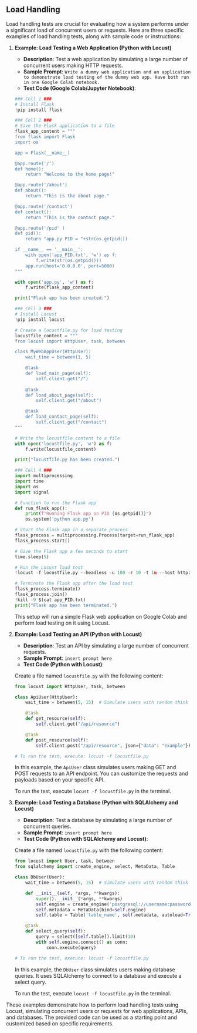 ## Load Handling
Load handling tests are crucial for evaluating how a system performs under a significant load of concurrent users or requests. Here are three specific examples of load handling tests, along with sample code or instructions:

1. **Example: Load Testing a Web Application (Python with Locust)**

   - **Description**: Test a web application by simulating a large number of concurrent users making HTTP requests.
   - **Sample Prompt**: ```Write a dummy web application and an application to demonstrate load testing of the dummy web app. Have both run in one Google Colab notebook.```
   - **Test Code (Google Colab/Jupyter Notebook)**:

   ```python
   ### Cell 1 ###
   # Install Flask
   !pip install flask
   
   ### Cell 2 ###
   # Save the Flask application to a file
   flask_app_content = """
   from flask import Flask
   import os
   
   app = Flask(__name__)
   
   @app.route('/')
   def home():
       return "Welcome to the home page!"
   
   @app.route('/about')
   def about():
       return "This is the about page."
   
   @app.route('/contact')
   def contact():
       return "This is the contact page."
   
   @app.route('/pid' )
   def pid():
       return "app.py PID = "+str(os.getpid())
   
   if __name__ == '__main__':
       with open('app_PID.txt', 'w') as f:
           f.write(str(os.getpid()))
       app.run(host='0.0.0.0', port=5000)
   """
   
   with open('app.py', 'w') as f:
       f.write(flask_app_content)
   
   print("Flask app has been created.")
   
   ### Cell 3 ###
   # Install Locust
   !pip install locust
   
   # Create a locustfile.py for load testing
   locustfile_content = """
   from locust import HttpUser, task, between
   
   class MyWebAppUser(HttpUser):
       wait_time = between(1, 5)
   
       @task
       def load_main_page(self):
           self.client.get("/")
           
       @task
       def load_about_page(self):
           self.client.get("/about")
   
       @task
       def load_contact_page(self):
           self.client.get("/contact")
   """
   
   # Write the locustfile content to a file
   with open('locustfile.py', 'w') as f:
       f.write(locustfile_content)
   
   print("locustfile.py has been created.")
   
   ### Cell 4 ###
   import multiprocessing
   import time
   import os
   import signal
   
   # Function to run the Flask app
   def run_flask_app():
       print(f"Running Flask app on PID {os.getpid()}")
       os.system('python app.py')
   
   # Start the Flask app in a separate process
   flask_process = multiprocessing.Process(target=run_flask_app)
   flask_process.start()
   
   # Give the Flask app a few seconds to start
   time.sleep(5)
   
   # Run the Locust load test
   !locust -f locustfile.py --headless -u 100 -r 10 -t 1m --host http://0.0.0.0:5000
   
   # Terminate the Flask app after the load test
   flask_process.terminate()
   flask_process.join()
   !kill -9 $(cat app_PID.txt)
   print("Flask app has been terminated.")
   ```

   This setup will run a simple Flask web application on Google Colab and perform load testing on it using Locust.

2. **Example: Load Testing an API (Python with Locust)**

   - **Description**: Test an API by simulating a large number of concurrent requests.
   - **Sample Prompt**: ```insert prompt here```
   - **Test Code (Python with Locust)**:

   Create a file named `locustfile.py` with the following content:

   ```python
   from locust import HttpUser, task, between

   class ApiUser(HttpUser):
       wait_time = between(5, 15)  # Simulate users with random think times between requests

       @task
       def get_resource(self):
           self.client.get("/api/resource")

       @task
       def post_resource(self):
           self.client.post("/api/resource", json={"data": "example"})

   # To run the test, execute: locust -f locustfile.py
   ```

   In this example, the `ApiUser` class simulates users making GET and POST requests to an API endpoint. You can customize the requests and payloads based on your specific API.

   To run the test, execute `locust -f locustfile.py` in the terminal.

3. **Example: Load Testing a Database (Python with SQLAlchemy and Locust)**

   - **Description**: Test a database by simulating a large number of concurrent queries.
   - **Sample Prompt**: ```insert prompt here```
   - **Test Code (Python with SQLAlchemy and Locust)**:

   Create a file named `locustfile.py` with the following content:

   ```python
   from locust import User, task, between
   from sqlalchemy import create_engine, select, MetaData, Table

   class DbUser(User):
       wait_time = between(5, 15)  # Simulate users with random think times between requests

       def __init__(self, *args, **kwargs):
           super().__init__(*args, **kwargs)
           self.engine = create_engine('postgresql://username:password@localhost:5432/database')
           self.metadata = MetaData(bind=self.engine)
           self.table = Table('table_name', self.metadata, autoload=True)

       @task
       def select_query(self):
           query = select([self.table]).limit(10)
           with self.engine.connect() as conn:
               conn.execute(query)

   # To run the test, execute: locust -f locustfile.py
   ```

   In this example, the `DbUser` class simulates users making database queries. It uses SQLAlchemy to connect to a database and execute a select query.

   To run the test, execute `locust -f locustfile.py` in the terminal.

These examples demonstrate how to perform load handling tests using Locust, simulating concurrent users or requests for web applications, APIs, and databases. The provided code can be used as a starting point and customized based on specific requirements.

